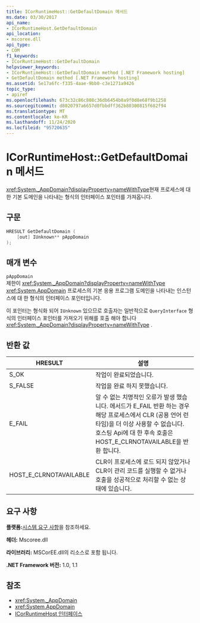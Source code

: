 ```yaml
---
title: ICorRuntimeHost::GetDefaultDomain 메서드
ms.date: 03/30/2017
api_name:
- ICorRuntimeHost.GetDefaultDomain
api_location:
- mscoree.dll
api_type:
- COM
f1_keywords:
- ICorRuntimeHost::GetDefaultDomain
helpviewer_keywords:
- ICorRuntimeHost::GetDefaultDomain method [.NET Framework hosting]
- GetDefaultDomain method [.NET Framework hosting]
ms.assetid: 5e17a6fc-f335-4aae-9bb0-c3e1271a9426
topic_type:
- apiref
ms.openlocfilehash: 673c32c86c808c36db6454b8a9f0d8e68f9b1258
ms.sourcegitcommit: d8020797a6657d0fbbdff362b80300815f682f94
ms.translationtype: MT
ms.contentlocale: ko-KR
ms.lasthandoff: 11/24/2020
ms.locfileid: "95720635"
---
```

# <a name="icorruntimehostgetdefaultdomain-method"></a>ICorRuntimeHost::GetDefaultDomain 메서드

<xref:System._AppDomain?displayProperty=nameWithType>현재 프로세스에 대 한 기본 도메인을 나타내는 형식의 인터페이스 포인터를 가져옵니다.  
  
## <a name="syntax"></a>구문  
  
```cpp  
HRESULT GetDefaultDomain (  
    [out] IUnknown** pAppDomain  
);  
```  
  
## <a name="parameters"></a>매개 변수  

 `pAppDomain`  
 제한이 <xref:System._AppDomain?displayProperty=nameWithType> <xref:System.AppDomain> 프로세스의 기본 응용 프로그램 도메인을 나타내는 인스턴스에 대 한 형식의 인터페이스 포인터입니다.  
  
 이 포인터는 형식화 되어 `IUnknown` 있으므로 호출자는 일반적으로 `QueryInterface` 형식의 인터페이스 포인터를 가져오기 위해를 호출 해야 합니다 <xref:System._AppDomain?displayProperty=nameWithType> .  
  
## <a name="return-value"></a>반환 값  
  
|HRESULT|설명|  
|-------------|-----------------|  
|S_OK|작업이 완료되었습니다.|  
|S_FALSE|작업을 완료 하지 못했습니다.|  
|E_FAIL|알 수 없는 치명적인 오류가 발생 했습니다. 메서드가 E_FAIL 반환 하는 경우 해당 프로세스에서 CLR (공용 언어 런타임)을 더 이상 사용할 수 없습니다. 호스팅 Api에 대 한 후속 호출은 HOST_E_CLRNOTAVAILABLE을 반환 합니다.|  
|HOST_E_CLRNOTAVAILABLE|CLR이 프로세스에 로드 되지 않았거나 CLR이 관리 코드를 실행할 수 없거나 호출을 성공적으로 처리할 수 없는 상태에 있습니다.|  
  
## <a name="requirements"></a>요구 사항  

 **플랫폼:**[시스템 요구 사항](../../get-started/system-requirements.md)을 참조하세요.  
  
 **헤더:** Mscoree.dll  
  
 **라이브러리:** MSCorEE.dll의 리소스로 포함 됩니다.  
  
 **.NET Framework 버전:** 1.0, 1.1  
  
## <a name="see-also"></a>참조

- <xref:System._AppDomain>
- <xref:System.AppDomain>
- [ICorRuntimeHost 인터페이스](icorruntimehost-interface.md)
